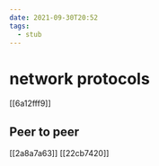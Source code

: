 ```yaml
---
date: 2021-09-30T20:52
tags: 
  - stub
---
```


# network protocols

[[6a12fff9]]

## Peer to peer

[[2a8a7a63]]
[[22cb7420]]
